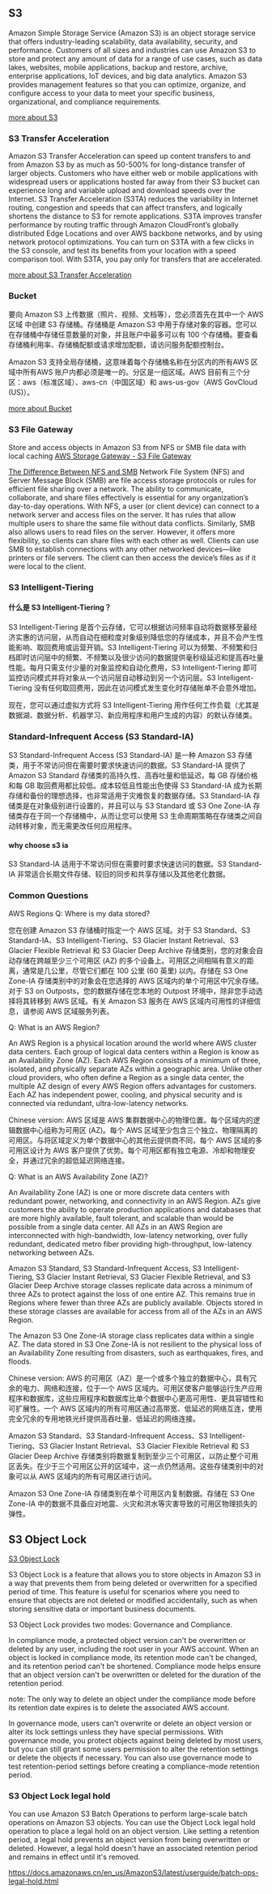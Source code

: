 ## S3

Amazon Simple Storage Service (Amazon S3) is an object storage service that offers industry-leading scalability, data availability, security, and performance. Customers of all sizes and industries can use Amazon S3 to store and protect any amount of data for a range of use cases, such as data lakes, websites, mobile applications, backup and restore, archive, enterprise applications, IoT devices, and big data analytics. Amazon S3 provides management features so that you can optimize, organize, and configure access to your data to meet your specific business, organizational, and compliance requirements.

[more about S3](https://docs.aws.amazon.com/AmazonS3/latest/userguide/Welcome.html)

### S3 Transfer Acceleration

Amazon S3 Transfer Acceleration can speed up content transfers to and from Amazon S3 by as much as 50-500% for long-distance transfer of larger objects. Customers who have either web or mobile applications with widespread users or applications hosted far away from their S3 bucket can experience long and variable upload and download speeds over the Internet. S3 Transfer Acceleration (S3TA) reduces the variability in Internet routing, congestion and speeds that can affect transfers, and logically shortens the distance to S3 for remote applications. S3TA improves transfer performance by routing traffic through Amazon CloudFront’s globally distributed Edge Locations and over AWS backbone networks, and by using network protocol optimizations. You can turn on S3TA with a few clicks in the S3 console, and test its benefits from your location with a speed comparison tool. With S3TA, you pay only for transfers that are accelerated.

[more about S3 Transfer Acceleration](https://docs.aws.amazon.com/AmazonS3/latest/userguide/transfer-acceleration.html)


### Bucket

要向 Amazon S3 上传数据（照片、视频、文档等），您必须首先在其中一个 AWS 区域 中创建 S3 存储桶。存储桶是 Amazon S3 中用于存储对象的容器。您可以在存储桶中存储任意数量的对象，并且账户中最多可以有 100 个存储桶。要查看存储桶利用率、存储桶配额或请求增加配额，请访问服务配额控制台。

Amazon S3 支持全局存储桶，这意味着每个存储桶名称在分区内的所有AWS 区域中所有AWS 账户内都必须是唯一的。分区是一组区域。AWS 目前有三个分区：aws（标准区域）、aws-cn（中国区域）和 aws-us-gov（AWS GovCloud (US)）。

[more about Bucket](https://docs.aws.amazon.com/zh_cn/AmazonS3/latest/userguide/UsingBucket.html)


### S3 File Gateway

Store and access objects in Amazon S3 from NFS or SMB file data with local caching
[AWS Storage Gateway - S3 File Gateway](https://aws.amazon.com/storagegateway/file/s3/)


[The Difference Between NFS and SMB](https://aws.amazon.com/compare/the-difference-between-nfs-smb/)
Network File System (NFS) and Server Message Block (SMB) are file access storage protocols or rules for efficient file sharing over a network. The ability to communicate, collaborate, and share files effectively is essential for any organization’s day-to-day operations. With NFS, a user (or client device) can connect to a network server and access files on the server. It has rules that allow multiple users to share the same file without data conflicts. Similarly, SMB also allows users to read files on the server. However, it offers more flexibility, so clients can share files with each other as well. Clients can use SMB to establish connections with any other networked devices—like printers or file servers. The client can then access the device’s files as if it were local to the client.


### S3 Intelligent-Tiering

#### 什么是 S3 Intelligent-Tiering？
S3 Intelligent-Tiering 是首个云存储，它可以根据访问频率自动将数据移至最经济实惠的访问层，从而自动在细粒度对象级别降低您的存储成本，并且不会产生性能影响、取回费用或运营开销。S3 Intelligent-Tiering 可以为频繁、不频繁和归档即时访问层中的频繁、不频繁以及很少访问的数据提供毫秒级延迟和提高吞吐量性能。每月只需支付少量的对象监控和自动化费用，S3 Intelligent-Tiering 即可监控访问模式并将对象从一个访问层自动移动到另一个访问层。S3 Intelligent-Tiering 没有任何取回费用，因此在访问模式发生变化时存储账单不会意外增加。

现在，您可以通过虚拟方式将 S3 Intelligent-Tiering 用作任何工作负载（尤其是数据湖、数据分析、机器学习、新应用程序和用户生成的内容）的默认存储类。

### Standard-Infrequent Access (S3 Standard-IA)

S3 Standard-Infrequent Access (S3 Standard-IA) 是一种 Amazon S3 存储类，用于不常访问但在需要时要求快速访问的数据。S3 Standard-IA 提供了 Amazon S3 Standard 存储类的高持久性、高吞吐量和低延迟，每 GB 存储价格和每 GB 取回费用都比较低。成本较低且性能出色使得 S3 Standard-IA 成为长期存储和备份的理想选择，也非常适用于灾难恢复的数据存储。S3 Standard-IA 存储类是在对象级别进行设置的，并且可以与 S3 Standard 或 S3 One Zone-IA 存储类存在于同一个存储桶中，从而让您可以使用 S3 生命周期策略在存储类之间自动转移对象，而无需更改任何应用程序。

#### why choose s3 ia
S3 Standard-IA 适用于不常访问但在需要时要求快速访问的数据。S3 Standard-IA 非常适合长期文件存储、较旧的同步和共享存储以及其他老化数据。

### Common Questions

AWS Regions
Q:  Where is my data stored?

您在创建 Amazon S3 存储桶时指定一个 AWS 区域。对于 S3 Standard、S3 Standard-IA、S3 Intelligent-Tiering、S3 Glacier Instant Retrieval、S3 Glacier Flexible Retrieval 和 S3 Glacier Deep Archive 存储类别，您的对象会自动存储在跨越至少三个可用区 (AZ) 的多个设备上。可用区之间相隔有意义的距离，通常是几公里，尽管它们都在 100 公里 (60 英里) 以内。存储在 S3 One Zone-IA 存储类别中的对象会在您选择的 AWS 区域内的单个可用区中冗余存储。对于 S3 on Outposts，您的数据存储在您本地的 Outpost 环境中，除非您手动选择将其转移到 AWS 区域。有关 Amazon S3 服务在 AWS 区域内可用性的详细信息，请参阅 AWS 区域服务列表。


Q:  What is an AWS Region?

An AWS Region is a physical location around the world where AWS cluster data centers.  Each group of logical data centers within a Region is know as an Availability Zone (AZ). Each AWS Region consists of a minimum of three, isolated, and physically separate AZs within a geographic area. Unlike other cloud providers, who often define a Region as a single data center, the multiple AZ design of every AWS Region offers advantages for customers. Each AZ has independent power, cooling, and physical security and is connected via redundant, ultra-low-latency networks. 

Chinese version:
AWS 区域是 AWS 集群数据中心的物理位置。每个区域内的逻辑数据中心组称为可用区 (AZ)。每个 AWS 区域至少包含三个独立、物理隔离的可用区。与将区域定义为单个数据中心的其他云提供商不同，每个 AWS 区域的多可用区设计为 AWS 客户提供了优势。每个可用区都有独立电源、冷却和物理安全，并通过冗余的超低延迟网络连接。

Q:  What is an AWS Availability Zone (AZ)?

An Availability Zone (AZ) is one or more discrete data centers with redundant power, networking, and connectivity in an AWS Region. AZs give customers the ability to operate production applications and databases that are more highly available, fault tolerant, and scalable than would be possible from a single data center. All AZs in an AWS Region are interconnected with high-bandwidth, low-latency networking, over fully redundant, dedicated metro fiber providing high-throughput, low-latency networking between AZs.

Amazon S3 Standard, S3 Standard-Infrequent Access, S3 Intelligent-Tiering, S3 Glacier Instant Retrieval, S3 Glacier Flexible Retrieval, and S3 Glacier Deep Archive storage classes replicate data across a minimum of three AZs to protect against the loss of one entire AZ. This remains true in Regions where fewer than three AZs are publicly available. Objects stored in these storage classes are available for access from all of the AZs in an AWS Region.

The Amazon S3 One Zone-IA storage class replicates data within a single AZ. The data stored in S3 One Zone-IA is not resilient to the physical loss of an Availability Zone resulting from disasters, such as earthquakes, fires, and floods.

Chinese version:
AWS 的可用区（AZ）是一个或多个独立的数据中心，具有冗余的电力、网络和连接，位于一个 AWS 区域内。可用区使客户能够运行生产应用程序和数据库，这些应用程序和数据库比单个数据中心更高可用性、更具容错性和可扩展性。一个 AWS 区域内的所有可用区通过高带宽、低延迟的网络互连，使用完全冗余的专用地铁光纤提供高吞吐量、低延迟的网络连接。

Amazon S3 Standard、S3 Standard-Infrequent Access、S3 Intelligent-Tiering、S3 Glacier Instant Retrieval、S3 Glacier Flexible Retrieval 和 S3 Glacier Deep Archive 存储类别将数据复制到至少三个可用区，以防止整个可用区丢失。在少于三个可用区公开的区域中，这一点仍然适用。这些存储类别中的对象可以从 AWS 区域内的所有可用区进行访问。

Amazon S3 One Zone-IA 存储类别在单个可用区内复制数据。存储在 S3 One Zone-IA 中的数据不具备应对地震、火灾和洪水等灾害导致的可用区物理损失的弹性。

## S3 Object Lock

[S3 Object Lock](https://docs.aws.amazon.com/AmazonS3/latest/userguide/object-lock.html)

S3 Object Lock is a feature that allows you to store objects in Amazon S3 in a way that prevents them from being deleted or overwritten for a specified period of time. This feature is useful for scenarios where you need to ensure that objects are not deleted or modified accidentally, such as when storing sensitive data or important business documents.

S3 Object Lock provides two modes: Governance and Compliance.

In compliance mode, a protected object version can't be overwritten or deleted by any user, including the root user in your AWS account. When an object is locked in compliance mode, its retention mode can't be changed, and its retention period can't be shortened. Compliance mode helps ensure that an object version can't be overwritten or deleted for the duration of the retention period.

note: The only way to delete an object under the compliance mode before its retention date expires is to delete the associated AWS account.

In governance mode, users can't overwrite or delete an object version or alter its lock settings unless they have special permissions. With governance mode, you protect objects against being deleted by most users, but you can still grant some users permission to alter the retention settings or delete the objects if necessary. You can also use governance mode to test retention-period settings before creating a compliance-mode retention period.

### S3 Object Lock legal hold

You can use Amazon S3 Batch Operations to perform large-scale batch operations on Amazon S3 objects. You can use the Object Lock legal hold operation to place a legal hold on an object version. Like setting a retention period, a legal hold prevents an object version from being overwritten or deleted. However, a legal hold doesn't have an associated retention period and remains in effect until it's removed.

https://docs.amazonaws.cn/en_us/AmazonS3/latest/userguide/batch-ops-legal-hold.html